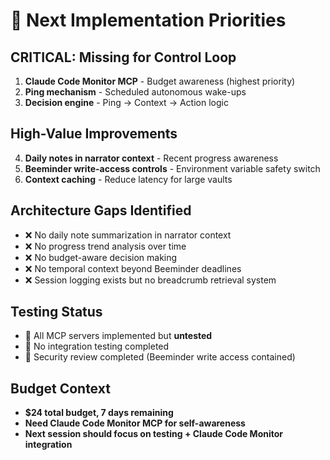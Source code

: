 # 🎯 Next Implementation Priorities

## CRITICAL: Missing for Control Loop
1. **Claude Code Monitor MCP** - Budget awareness (highest priority)
2. **Ping mechanism** - Scheduled autonomous wake-ups  
3. **Decision engine** - Ping → Context → Action logic

## High-Value Improvements
4. **Daily notes in narrator context** - Recent progress awareness
5. **Beeminder write-access controls** - Environment variable safety switch
6. **Context caching** - Reduce latency for large vaults

## Architecture Gaps Identified
- ❌ No daily note summarization in narrator context
- ❌ No progress trend analysis over time  
- ❌ No budget-aware decision making
- ❌ No temporal context beyond Beeminder deadlines
- ❌ Session logging exists but no breadcrumb retrieval system

## Testing Status
- 🔄 All MCP servers implemented but **untested**
- 🔄 No integration testing completed
- 🔄 Security review completed (Beeminder write access contained)

## Budget Context
- **$24 total budget, 7 days remaining**
- **Need Claude Code Monitor MCP for self-awareness**
- **Next session should focus on testing + Claude Code Monitor integration**